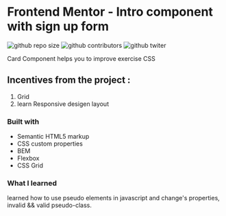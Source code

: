 # Frontend Mentor - Intro component with sign up form

![github repo size](https://img.shields.io/github/repo-size/AliBearr/card-component)
![github contributors](https://img.shields.io/github/contributors/AliBearr/card-component)
![github twiter](https://img.shields.io/twitter/follow/Alibearrr?style=social)

Card Component helps you to improve exercise CSS

<!-- ![podcast preview](./design/desktop-preview.jpg) -->

## Incentives from the project :

1. Grid
2. learn Responsive desigen layout

### Built with

- Semantic HTML5 markup
- CSS custom properties
- BEM
- Flexbox
- CSS Grid

### What I learned

learned how to use pseudo elements in javascript and change's properties,
invalid && valid pseudo-class.
